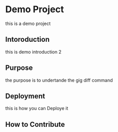 # Demo Project

this is a demo project

## Intoroduction

this is demo introduction 2

## Purpose

the purpose is to undertande the gig diff command

## Deployment

this is how you can Deploye it

## How to Contribute

